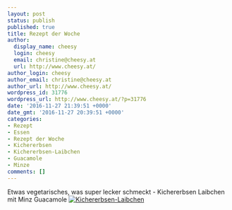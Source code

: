 ```yaml
---
layout: post
status: publish
published: true
title: Rezept der Woche
author:
  display_name: cheesy
  login: cheesy
  email: christine@cheesy.at
  url: http://www.cheesy.at/
author_login: cheesy
author_email: christine@cheesy.at
author_url: http://www.cheesy.at/
wordpress_id: 31776
wordpress_url: http://www.cheesy.at/?p=31776
date: '2016-11-27 21:39:51 +0000'
date_gmt: '2016-11-27 20:39:51 +0000'
categories:
- Rezept
- Essen
- Rezept der Woche
- Kichererbsen
- Kichererbsen-Laibchen
- Guacamole
- Minze
comments: []
---
```

Etwas vegetarisches, was super lecker schmeckt - Kichererbsen Laibchen mit Minz Guacamole
[![Kichererbsen-Laibchen](http://www.cheesy.at/wp-content/uploads/Kichererbsen-Laibchen.jpg)](http://www.cheesy.at/rezepte/hauptspeisen/vegetarisch/kichererbsen-laibchen-mit-minz-guacamole/)
